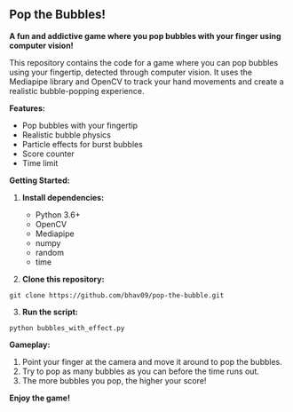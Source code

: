 ## Pop the Bubbles!

**A fun and addictive game where you pop bubbles with your finger using computer vision!**

This repository contains the code for a game where you can pop bubbles using your fingertip, detected through computer vision. It uses the Mediapipe library and OpenCV to track your hand movements and create a realistic bubble-popping experience.

**Features:**

* Pop bubbles with your fingertip
* Realistic bubble physics
* Particle effects for burst bubbles
* Score counter
* Time limit

**Getting Started:**

1. **Install dependencies:**
    * Python 3.6+
    * OpenCV
    * Mediapipe
    * numpy
    * random
    * time

2. **Clone this repository:**

```
git clone https://github.com/bhav09/pop-the-bubble.git
```

3. **Run the script:**

```
python bubbles_with_effect.py
```

**Gameplay:**

1. Point your finger at the camera and move it around to pop the bubbles.
2. Try to pop as many bubbles as you can before the time runs out.
3. The more bubbles you pop, the higher your score!


**Enjoy the game!**
